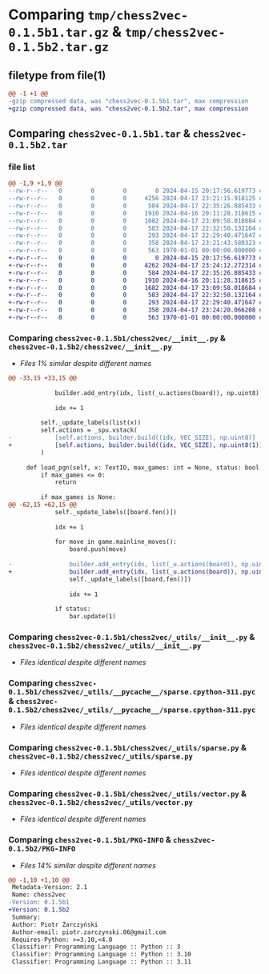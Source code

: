 # Comparing `tmp/chess2vec-0.1.5b1.tar.gz` & `tmp/chess2vec-0.1.5b2.tar.gz`

## filetype from file(1)

```diff
@@ -1 +1 @@
-gzip compressed data, was "chess2vec-0.1.5b1.tar", max compression
+gzip compressed data, was "chess2vec-0.1.5b2.tar", max compression
```

## Comparing `chess2vec-0.1.5b1.tar` & `chess2vec-0.1.5b2.tar`

### file list

```diff
@@ -1,9 +1,9 @@
--rw-r--r--   0        0        0        0 2024-04-15 20:17:56.619773 chess2vec-0.1.5b1/README.md
--rw-r--r--   0        0        0     4256 2024-04-17 23:21:15.918125 chess2vec-0.1.5b1/chess2vec/__init__.py
--rw-r--r--   0        0        0      584 2024-04-17 22:35:26.885433 chess2vec-0.1.5b1/chess2vec/_utils/__init__.py
--rw-r--r--   0        0        0     1910 2024-04-16 20:11:28.318615 chess2vec-0.1.5b1/chess2vec/_utils/__pycache__/sparse.cpython-311.pyc
--rw-r--r--   0        0        0     1682 2024-04-17 23:09:58.018684 chess2vec-0.1.5b1/chess2vec/_utils/sparse.py
--rw-r--r--   0        0        0      583 2024-04-17 22:32:50.132164 chess2vec-0.1.5b1/chess2vec/_utils/vector.py
--rw-r--r--   0        0        0      293 2024-04-17 22:29:40.471647 chess2vec-0.1.5b1/chess2vec/pgn.py
--rw-r--r--   0        0        0      358 2024-04-17 23:21:43.580323 chess2vec-0.1.5b1/pyproject.toml
--rw-r--r--   0        0        0      563 1970-01-01 00:00:00.000000 chess2vec-0.1.5b1/PKG-INFO
+-rw-r--r--   0        0        0        0 2024-04-15 20:17:56.619773 chess2vec-0.1.5b2/README.md
+-rw-r--r--   0        0        0     4262 2024-04-17 23:24:12.272314 chess2vec-0.1.5b2/chess2vec/__init__.py
+-rw-r--r--   0        0        0      584 2024-04-17 22:35:26.885433 chess2vec-0.1.5b2/chess2vec/_utils/__init__.py
+-rw-r--r--   0        0        0     1910 2024-04-16 20:11:28.318615 chess2vec-0.1.5b2/chess2vec/_utils/__pycache__/sparse.cpython-311.pyc
+-rw-r--r--   0        0        0     1682 2024-04-17 23:09:58.018684 chess2vec-0.1.5b2/chess2vec/_utils/sparse.py
+-rw-r--r--   0        0        0      583 2024-04-17 22:32:50.132164 chess2vec-0.1.5b2/chess2vec/_utils/vector.py
+-rw-r--r--   0        0        0      293 2024-04-17 22:29:40.471647 chess2vec-0.1.5b2/chess2vec/pgn.py
+-rw-r--r--   0        0        0      358 2024-04-17 23:24:20.066208 chess2vec-0.1.5b2/pyproject.toml
+-rw-r--r--   0        0        0      563 1970-01-01 00:00:00.000000 chess2vec-0.1.5b2/PKG-INFO
```

### Comparing `chess2vec-0.1.5b1/chess2vec/__init__.py` & `chess2vec-0.1.5b2/chess2vec/__init__.py`

 * *Files 1% similar despite different names*

```diff
@@ -33,15 +33,15 @@
 
             builder.add_entry(idx, list(_u.actions(board)), np.uint8)
 
             idx += 1
 
         self._update_labels(list(x))
         self.actions = _spu.vstack(
-            [self.actions, builder.build((idx, VEC_SIZE), np.uint8)]
+            [self.actions, builder.build((idx, VEC_SIZE), np.uint8(1))]
         )
 
     def load_pgn(self, x: TextIO, max_games: int = None, status: bool = False):
         if max_games <= 0:
             return
 
         if max_games is None:
@@ -62,15 +62,15 @@
             self._update_labels([board.fen()])
 
             idx += 1
 
             for move in game.mainline_moves():
                 board.push(move)
 
-                builder.add_entry(idx, list(_u.actions(board)), np.uint8)
+                builder.add_entry(idx, list(_u.actions(board)), np.uint8(1))
                 self._update_labels([board.fen()])
 
                 idx += 1
 
             if status:
                 bar.update(1)
```

### Comparing `chess2vec-0.1.5b1/chess2vec/_utils/__init__.py` & `chess2vec-0.1.5b2/chess2vec/_utils/__init__.py`

 * *Files identical despite different names*

### Comparing `chess2vec-0.1.5b1/chess2vec/_utils/__pycache__/sparse.cpython-311.pyc` & `chess2vec-0.1.5b2/chess2vec/_utils/__pycache__/sparse.cpython-311.pyc`

 * *Files identical despite different names*

### Comparing `chess2vec-0.1.5b1/chess2vec/_utils/sparse.py` & `chess2vec-0.1.5b2/chess2vec/_utils/sparse.py`

 * *Files identical despite different names*

### Comparing `chess2vec-0.1.5b1/chess2vec/_utils/vector.py` & `chess2vec-0.1.5b2/chess2vec/_utils/vector.py`

 * *Files identical despite different names*

### Comparing `chess2vec-0.1.5b1/PKG-INFO` & `chess2vec-0.1.5b2/PKG-INFO`

 * *Files 14% similar despite different names*

```diff
@@ -1,10 +1,10 @@
 Metadata-Version: 2.1
 Name: chess2vec
-Version: 0.1.5b1
+Version: 0.1.5b2
 Summary: 
 Author: Piotr Żarczyński
 Author-email: piotr.zarczynski.06@gmail.com
 Requires-Python: >=3.10,<4.0
 Classifier: Programming Language :: Python :: 3
 Classifier: Programming Language :: Python :: 3.10
 Classifier: Programming Language :: Python :: 3.11
```


